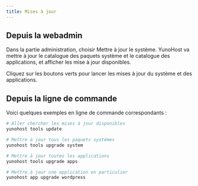 ```yaml
---
title: Mises à jour
---
```


## Depuis la webadmin

Dans la partie administration, choisir Mettre à jour le système. YunoHost va mettre à jour le catalogue des paquets système et le catalogue des applications, et afficher les mise à jour disponibles.

Cliquez sur les boutons verts pour lancer les mises à jour du système et des applications.

## Depuis la ligne de commande

Voici quelques exemples en ligne de commande correspondants :

```bash
# Aller chercher les mises à jour disponibles
yunohost tools update

# Mettre à jour tous les paquets systèmes
yunohost tools upgrade system

# Mettre à jour toutes les applications
yunohost tools upgrade apps

# Mettre à jour une application en particulier
yunohost app upgrade wordpress
```
